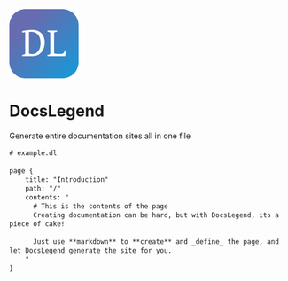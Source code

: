 <img src="resources/icons/docs_legend_icon.svg" width="125">

# DocsLegend
Generate entire documentation sites all in one file

```
# example.dl

page {
    title: "Introduction"
    path: "/"
    contents: "
      # This is the contents of the page
      Creating documentation can be hard, but with DocsLegend, its a piece of cake!

      Just use **markdown** to **create** and _define_ the page, and let DocsLegend generate the site for you.
    "
}
```
